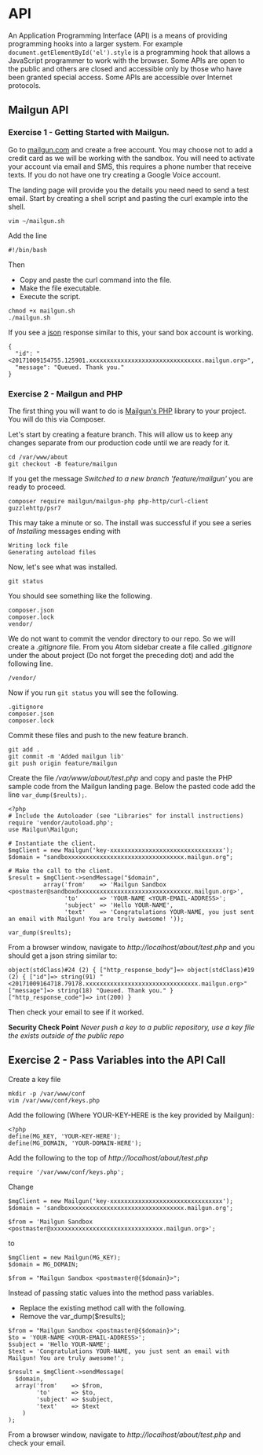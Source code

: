 # API

An Application Programming Interface (API) is a means of providing programming hooks into a larger system. For example ````document.getElementById('el').style```` is a programming hook that allows a JavaScript programmer to work with the browser. Some APIs are open to the public and others are closed and accessible only by those who have been granted special access. Some APIs are accessible over Internet protocols.

## Mailgun API

### Exercise 1 - Getting Started with Mailgun.

Go to [mailgun.com](https://www.mailgun.com/) and create a free account. You may choose not to add a credit card as we will be working with the sandbox. You will need to activate your account via email and SMS, this requires a phone number that receive texts. If you do not have one try creating a Google Voice account.

The landing page will provide you the details you need need to send a test email. Start by creating a shell script and pasting the curl example into the shell.

````
vim ~/mailgun.sh
````

Add the line

````
#!/bin/bash
````

Then
* Copy and paste the curl command into the file.
* Make the file executable.
* Execute the script.

````
chmod +x mailgun.sh
./mailgun.sh
````

If you see a [json](http://www.json.org/) response similar to this, your sand box account is working.
````
{
  "id": "<20171009154755.125901.xxxxxxxxxxxxxxxxxxxxxxxxxxxxxxxx.mailgun.org>",
  "message": "Queued. Thank you."
}
````

### Exercise 2 - Mailgun and PHP

The first thing you will want to do is [Mailgun's PHP](https://github.com/mailgun/mailgun-php) library to your project. You will do this via Composer.

Let's start by creating a feature branch. This will allow us to keep any changes separate from our production code until we are ready for it.

````
cd /var/www/about
git checkout -B feature/mailgun
````

If you get the message *Switched to a new branch 'feature/mailgun'* you are ready to proceed.
```
composer require mailgun/mailgun-php php-http/curl-client guzzlehttp/psr7
````

This may take a minute or so. The install was successful if you see a series of *Installing* messages ending with
````
Writing lock file
Generating autoload files
````

Now, let's see what was installed.
````
git status
````

You should see something like the following.
````
composer.json
composer.lock
vendor/
````

We do not want to commit the vendor directory to our repo. So we will create a *.gitignore* file. From you Atom sidebar create a file called *.gitignore* under the about project (Do not forget the preceding dot) and add the following line.
````
/vendor/
````

Now if you run ````git status```` you will see the following.
````
.gitignore
composer.json
composer.lock
````

Commit these files and push to the new feature branch.
````
git add .
git commit -m 'Added mailgun lib'
git push origin feature/mailgun
````

Create the file */var/www/about/test.php* and copy and paste the PHP sample code from the Mailgun landing page. Below the pasted code add the line ````var_dump($reults);````.

````
<?php
# Include the Autoloader (see "Libraries" for install instructions)
require 'vendor/autoload.php';
use Mailgun\Mailgun;

# Instantiate the client.
$mgClient = new Mailgun('key-xxxxxxxxxxxxxxxxxxxxxxxxxxxxxxxx');
$domain = "sandboxxxxxxxxxxxxxxxxxxxxxxxxxxxxxxxxx.mailgun.org";

# Make the call to the client.
$result = $mgClient->sendMessage("$domain",
          array('from'    => 'Mailgun Sandbox <postmaster@sandboxdxxxxxxxxxxxxxxxxxxxxxxxxxxxxxxxx.mailgun.org>',
                'to'      => 'YOUR-NAME <YOUR-EMAIL-ADDRESS>';
                'subject' => 'Hello YOUR-NAME',
                'text'    => 'Congratulations YOUR-NAME, you just sent an email with Mailgun! You are truly awesome! '));

var_dump($reults);
````

From a browser window, navigate to *http://localhost/about/test.php* and you should get a json string similar to:
````
object(stdClass)#24 (2) { ["http_response_body"]=> object(stdClass)#19 (2) { ["id"]=> string(91) "<20171009164718.79178.xxxxxxxxxxxxxxxxxxxxxxxxxxxxxxxx.mailgun.org>" ["message"]=> string(18) "Queued. Thank you." } ["http_response_code"]=> int(200) }
````
Then check your email to see if it worked.


**Security Check Point**
_Never push a key to a public repository, use a key file the exists outside of the public repo_

## Exercise 2 - Pass Variables into the API Call

Create a key file
````
mkdir -p /var/www/conf
vim /var/www/conf/keys.php
````
Add the following (Where YOUR-KEY-HERE is the key provided by Mailgun):
````
<?php
define(MG_KEY, 'YOUR-KEY-HERE');
define(MG_DOMAIN, 'YOUR-DOMAIN-HERE');
````
Add the following to the top of *http://localhost/about/test.php*
````
require '/var/www/conf/keys.php';
````

Change
````
$mgClient = new Mailgun('key-xxxxxxxxxxxxxxxxxxxxxxxxxxxxxxxx');
$domain = 'sandboxxxxxxxxxxxxxxxxxxxxxxxxxxxxxxxxx.mailgun.org';

$from = 'Mailgun Sandbox <postmaster@xxxxxxxxxxxxxxxxxxxxxxxxxxxxxxxx.mailgun.org>';
````
to
````
$mgClient = new Mailgun(MG_KEY);
$domain = MG_DOMAIN;

$from = "Mailgun Sandbox <postmaster@{$domain}>";
````

Instead of passing static values into the method pass variables.
* Replace the existing method call with the following.
* Remove the var_dump($results);

````
$from = "Mailgun Sandbox <postmaster@{$domain}>";
$to = 'YOUR-NAME <YOUR-EMAIL-ADDRESS>';
$subject = 'Hello YOUR-NAME';
$text = 'Congratulations YOUR-NAME, you just sent an email with Mailgun! You are truly awesome!';

$result = $mgClient->sendMessage(
  $domain,
  array('from'    => $from,
        'to'      => $to,
        'subject' => $subject,
        'text'    => $text
    )
);
````
From a browser window, navigate to *http://localhost/about/test.php* and check your email.
